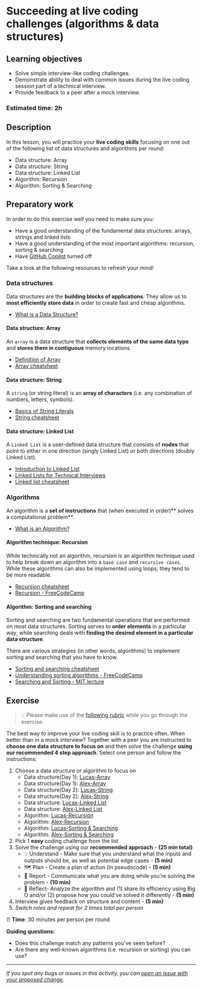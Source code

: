 # Succeeding at live coding challenges (algorithms & data structures)

## Learning objectives

- Solve simple interview-like coding challenges.
- Demonstrate ability to deal with common issues during the live coding session part of a technical interview.
- Provide feedback to a peer after a mock interview.

### **Estimated time**: 2h

## Description

In this lesson, you will practice your **live coding skills** focusing on one out of the following list of data structures and algorithms per round:

- Data structure: Array
- Data structure: String
- Data structure: Linked List
- Algorithm: Recursion
- Algorithm: Sorting & Searching

## Preparatory work

In order to do this exercise well you need to make sure you:

- Have a good understanding of the fundamental data structures: arrays, strings and linked lists
- Have a good understanding of the most important algorithms: recursion, sorting & searching
- Have [GitHub Copilot](https://github.com/features/copilot) turned off

Take a look at the following resources to refresh your mind!

### Data structures

Data structures are the **building blocks of applications**. They allow us to **most efficiently store data** in order to create fast and cheap algorithms.

- [What is a Data Structure?](https://www.simplilearn.com/tutorials/data-structure-tutorial/what-is-data-structure)

#### Data structure: Array

An `array` is a data structure that **collects elements of the same data type** and **stores them in contiguous** memory locations.

- [Definition of Array](https://www.youtube.com/watch?v=55l-aZ7_F24)
- [Array cheatsheet](https://www.techinterviewhandbook.org/algorithms/array/)

#### Data structure: String

A `string` (or string literal) is an **array of characters** (i.e. any combination of numbers, letters, symbols).

- [Basics of String Literals](https://www.youtube.com/watch?v=IlqiTmcK1Eg)
- [String cheatsheet](https://www.techinterviewhandbook.org/algorithms/string/)

#### Data structure: Linked List

A `Linked List` is a user-defined data structure that consists of **nodes** that point to either in one direction (singly Linked List) or both directions (doubly Linked List).

- [Introduction to Linked List](https://www.youtube.com/watch?v=R9PTBwOzceo)
- [Linked Lists for Technical Interviews](https://www.youtube.com/watch?v=Hj_rA0dhr2I)
- [Linked list cheatsheet](https://www.techinterviewhandbook.org/algorithms/linked-list/)

### Algorithms

An algorithm is a **set of instructions** that (when executed in order)** solves a computational problem**.

- [What is an Algorithm?](https://www.youtube.com/watch?v=vVYG8TNN7hg)

#### Algorithm technique: Recursion

While technically not an algorithm, recursion is an algorithm technique used to help break down an algorithm into a `base case` and `recursive cases`. While these algorithms can also be implemented using loops, they tend to be more readable. 

- [Recursion cheatsheet](https://www.techinterviewhandbook.org/algorithms/recursion/)
- [Recursion - FreeCodeCamp](https://www.youtube.com/watch?v=IJDJ0kBx2LM)

#### Algorithm: Sorting and searching

Sorting and searching are two fundamental operations that are performed on most data structures. Sorting serves to **order elements** in a particular way, while searching deals with **finding the desired element in a particular data structure**.

There are various strategies (in other words, algorithms) to implement sorting and searching that you have to know.

- [Sorting and searching cheatsheet](https://www.techinterviewhandbook.org/algorithms/sorting-searching/)
- [Understanding sorting algorithms - FreeCodeCamp](https://www.youtube.com/watch?v=l7-f9gS8VOs)
- [Searching and Sorting - MIT lecture](https://www.youtube.com/watch?v=6LOwPhPDwVc)

## Exercise

> 💡 Please make use of the [following rubric](https://docs.google.com/document/d/18oP47pnzkLsy01T6220CvaxQhbhh061XmC8tTqVkYOQ) while you go through the exercise.

The best way to improve your live coding skill is to practice often. When better than in a mock interview? Together with a peer you are instructed to **choose one data structure to focus on** and then solve the challenge **using our recommended 4 step approach**. Select one person and follow the instructions:

1. Choose a data structure or algorithm to focus on
   - Data structure(Day 1): [Lucas-Array](https://github.com/Lucas-Erkana/Algorithms/tree/main/Two%20sum)
   - Data structure(Day 1): [Alex-Array](https://github.com/Lucas-Erkana/Algorithms/tree/main/Regular%20Expression%20Matching)
   - Data structure(Day 2): [Lucas-String]()
   - Data structure(Day 2): [Alex-String]()
   - Data structure: [Lucas-Linked List]()
   - Data structure: [Alex-Linked List]()
   - Algorithm: [Lucas-Recursion]()
   - Algorithm: [Alex-Recursion]()
   - Algorithm: [Lucas-Sorting & Searching]()
   - Algorithm: [Alex-Sorting & Searching]()
2. Pick 1 **easy** coding challenge from the list
3. Solve the challenge using our **recommended approach** - **(25 min total)**
   - 💡 Understand - Make sure that you understand what the inputs and outputs should be, as well as potential edge cases - **(5 min)**
   - 🗺 Plan - Create a plan of action (in pseudocode) - **(5 min)**
   - 💬 Report - Communicate what you are doing while you're solving the problem - **(10 min)**
   - 🤔 Reflect- Analyze the algorithm and (1) share its efficiency using Big O and/or (2) propose how you could've solved it differently - **(5 min)**
4. Interview gives feedback on structure and content - **(5 min)**
5. _Switch roles and repeat for 2 times total per person_

⏰ **Time**: 30 minutes per person per round

**Guiding questions:**

- Does this challenge match any patterns you've seen before?
- Are there any well-known algorithms (i.e. recursion or sorting) you can use?

---

_If you spot any bugs or issues in this activity, you can [open an issue with your proposed change](https://github.com/microverseinc/curriculum-transversal-skills/blob/main/git-github/articles/open_issue.md)._
